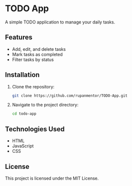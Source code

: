 # TODO App

A simple TODO application to manage your daily tasks.

## Features

- Add, edit, and delete tasks
- Mark tasks as completed
- Filter tasks by status

## Installation

1. Clone the repository:
    ```bash
    git clone https://github.com/rupanmentor/TODO-App.git
    ```
2. Navigate to the project directory:
    ```bash
    cd todo-app
    ```
## Technologies Used

- HTML
- JavaScript
- CSS

## License

This project is licensed under the MIT License.